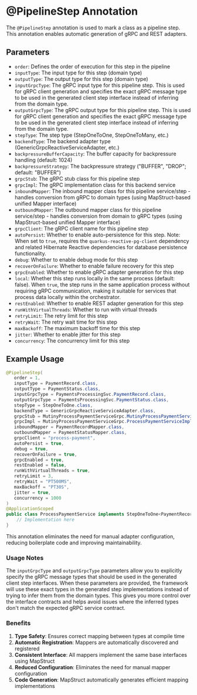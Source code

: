 # @PipelineStep Annotation

The `@PipelineStep` annotation is used to mark a class as a pipeline step. This annotation enables automatic generation of gRPC and REST adapters.

## Parameters

- `order`: Defines the order of execution for this step in the pipeline
- `inputType`: The input type for this step (domain type)
- `outputType`: The output type for this step (domain type)
- `inputGrpcType`: The gRPC input type for this pipeline step. This is used for gRPC client generation and specifies the exact gRPC message type to be used in the generated client step interface instead of inferring from the domain type.
- `outputGrpcType`: The gRPC output type for this pipeline step. This is used for gRPC client generation and specifies the exact gRPC message type to be used in the generated client step interface instead of inferring from the domain type.
- `stepType`: The step type (StepOneToOne, StepOneToMany, etc.)
- `backendType`: The backend adapter type (GenericGrpcReactiveServiceAdapter, etc.)
- `backpressureBufferCapacity`: The buffer capacity for backpressure handling (default: 1024)
- `backpressureStrategy`: The backpressure strategy ("BUFFER", "DROP"; default: "BUFFER")
- `grpcStub`: The gRPC stub class for this pipeline step
- `grpcImpl`: The gRPC implementation class for this backend service
- `inboundMapper`: The inbound mapper class for this pipeline service/step - handles conversion from gRPC to domain types (using MapStruct-based unified Mapper interface)
- `outboundMapper`: The outbound mapper class for this pipeline service/step - handles conversion from domain to gRPC types (using MapStruct-based unified Mapper interface)
- `grpcClient`: The gRPC client name for this pipeline step
- `autoPersist`: Whether to enable auto-persistence for this step. Note: When set to `true`, requires the `quarkus-reactive-pg-client` dependency and related Hibernate Reactive dependencies for database persistence functionality.
- `debug`: Whether to enable debug mode for this step
- `recoverOnFailure`: Whether to enable failure recovery for this step
- `grpcEnabled`: Whether to enable gRPC adapter generation for this step
- `local`: Whether this step runs locally in the same process (default: false). When `true`, the step runs in the same application process without requiring gRPC communication, making it suitable for services that process data locally within the orchestrator.
- `restEnabled`: Whether to enable REST adapter generation for this step
- `runWithVirtualThreads`: Whether to run with virtual threads
- `retryLimit`: The retry limit for this step
- `retryWait`: The retry wait time for this step
- `maxBackoff`: The maximum backoff time for this step
- `jitter`: Whether to enable jitter for this step
- `concurrency`: The concurrency limit for this step

## Example Usage

```java
@PipelineStep(
   order = 1,
   inputType = PaymentRecord.class,
   outputType = PaymentStatus.class,
   inputGrpcType = PaymentsProcessingSvc.PaymentRecord.class,
   outputGrpcType = PaymentsProcessingSvc.PaymentStatus.class,
   stepType = StepOneToOne.class,
   backendType = GenericGrpcReactiveServiceAdapter.class,
   grpcStub = MutinyProcessPaymentServiceGrpc.MutinyProcessPaymentServiceStub.class,
   grpcImpl = MutinyProcessPaymentServiceGrpc.ProcessPaymentServiceImplBase.class,
   inboundMapper = PaymentRecordMapper.class,
   outboundMapper = PaymentStatusMapper.class,
   grpcClient = "process-payment",
   autoPersist = true,
   debug = true,
   recoverOnFailure = true,
   grpcEnabled = true,
   restEnabled = false,
   runWithVirtualThreads = true,
   retryLimit = 3,
   retryWait = "PT500MS",
   maxBackoff = "PT30S",
   jitter = true,
   concurrency = 1000
)
@ApplicationScoped
public class ProcessPaymentService implements StepOneToOne<PaymentRecord, PaymentStatus> {
    // Implementation here
}
```

This annotation eliminates the need for manual adapter configuration, reducing boilerplate code and improving maintainability.

### Usage Notes

The `inputGrpcType` and `outputGrpcType` parameters allow you to explicitly specify the gRPC message types that should be used in the generated client step interfaces. When these parameters are provided, the framework will use these exact types in the generated step implementations instead of trying to infer them from the domain types. This gives you more control over the interface contracts and helps avoid issues where the inferred types don't match the expected gRPC service contract.

### Benefits

1. **Type Safety**: Ensures correct mapping between types at compile time
2. **Automatic Registration**: Mappers are automatically discovered and registered
3. **Consistent Interface**: All mappers implement the same base interfaces using MapStruct
4. **Reduced Configuration**: Eliminates the need for manual mapper configuration
5. **Code Generation**: MapStruct automatically generates efficient mapping implementations